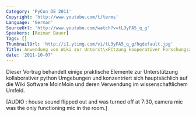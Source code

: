 ```yaml
---
Category: 'PyCon DE 2011'
Copyright: 'http://www.youtube.com/t/terms'
Language: 'German'
SourceUrl: 'http://www.youtube.com/watch?v=tL3yFA5_q_g'
Speakers: [Reimar Bauer]
Tags: []
ThumbnailUrl: 'http://i1.ytimg.com/vi/tL3yFA5_q_g/hqdefault.jpg'
Title: Anwendung von Wiki zur Unterst\xFCtzung kooperativer Forschungsarbeiten\
date: '2011-10-07'
---
```

Dieser Vortrag behandelt einige praktische Elemente zur Unterstützung kollaborativer python Umgebungen und konzentriert sich hauptsächlich auf die Wiki Software MoinMoin und deren Verwendung im wissenschaftlichem Umfeld.

[AUDIO : house sound flipped out and was turned off at 7:30, camera mic was the only functioning mic in the room.]
